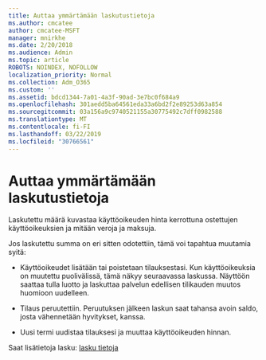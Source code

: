 ```yaml
---
title: Auttaa ymmärtämään laskutustietoja
ms.author: cmcatee
author: cmcatee-MSFT
manager: mnirkhe
ms.date: 2/20/2018
ms.audience: Admin
ms.topic: article
ROBOTS: NOINDEX, NOFOLLOW
localization_priority: Normal
ms.collection: Adm_O365
ms.custom: ''
ms.assetid: bdcd1344-7a01-4a3f-90ad-3e7bc0f684a9
ms.openlocfilehash: 301aedd5ba64561eda33a6bd2f2e89253d63a854
ms.sourcegitcommit: 03a156a9c9740521155a30775492c7dff0982588
ms.translationtype: MT
ms.contentlocale: fi-FI
ms.lasthandoff: 03/22/2019
ms.locfileid: "30766561"
---
```

# <a name="help-understanding-your-bill"></a>Auttaa ymmärtämään laskutustietoja

Laskutettu määrä kuvastaa käyttöoikeuden hinta kerrottuna ostettujen käyttöoikeuksien ja mitään veroja ja maksuja.
  
Jos laskutettu summa on eri sitten odotettiin, tämä voi tapahtua muutamia syitä:
  
- Käyttöoikeudet lisätään tai poistetaan tilauksestasi. Kun käyttöoikeuksia on muutettu puolivälissä, tämä näkyy seuraavassa laskussa. Näyttöön saattaa tulla luotto ja laskuttaa palvelun edellisen tilikauden muutos huomioon uudelleen.
    
- Tilaus peruutettiin. Peruutuksen jälkeen laskun saat tahansa avoin saldo, josta vähennetään hyvitykset, kanssa.
    
- Uusi termi uudistaa tilauksesi ja muuttaa käyttöoikeuden hinnan.
    
Saat lisätietoja lasku: [lasku tietoja](https://support.office.com/article/0724b428-fb59-4962-8c37-6674166d7507)
  

